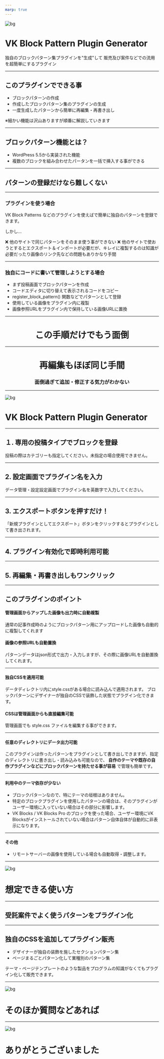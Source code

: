 ```yaml
---
marp: true
---
```

<!-- 
theme: vk-slide
size: 16:9
paginate: true
style: |
_paginate: false 
-->
<!-- _class: title -->
<!-- Scoped style -->



<!-- _class: title -->
![bg](themes/vk-slide/images/vws_title_01_red.svg)


# VK Block Pattern Plugin Generator

独自のブロックパターン集プラグインを"生成"して
販売及び案件などでの流用を超簡単にするプラグイン

---

## このプラグインでできる事

* ブロックパターンの作成
* 作成したブロックパターン集のプラグインの生成
* 一度生成したパターンから簡単に再編集・再書き出し

※細かい機能は沢山ありますが順番に解説していきます

---

## ブロックパターン機能とは？

* WordPress 5.5から実装された機能
* 複数のブロックを組み合わせたパータンを一括で挿入する事ができる

---

## パターンの登録だけなら難しくない

---

### プラグインを使う場合

VK Block Patterns などのプラグインを使えばで簡単に独自のパターンを登録できます。

しかし...

<div class="alert alert-danger">

❌ 他のサイトで同じパターンをそのまま使う事ができない
❌ 他のサイトで使おうとするとエクスポート＆インポートが必要だが、キレイに複製するのは知識が必要だったり画像のリンク先などの問題もありかなり手間

</div>

---

### 独自にコードに書いて管理しようとする場合

* まず投稿画面でブロックパターンを作成
* コードエディタに切り替えて表示されるコードをコピー
* register_block_pattern() 関数などでパターンとして登録
* 使用している画像をプラグイン内に複製
* 画像参照URLをプラグイン内で保持している画像URLに置換

---

# <center>この手順だけでもう面倒</center>

---

# <center>再編集もほぼ同じ手間</center>

### <center>面倒過ぎて追加・修正する気力がわかない

---

<!-- _class: title-chapter  -->
<!-- _paginate: false  -->
![bg](themes/vk-slide/images/vws_title_01_lightgray.svg)

# VK Block Pattern Plugin Generator

---

## １. 専用の投稿タイプでブロックを登録

<div class="alert alert-info">投稿の際はカテゴリーも指定してください。未指定の場合使用できません。</div>


---

## 2. 設定画面でプラグイン名を入力

データ管理・設定設定画面でプラグイン名を英数字で入力してください。

---

## 3. エクスポートボタンを押すだけ！

「新規プラグインとしてエクスポート」ボタンをクリックするとプラグインとして書き出されます。

---

## 4. プラグイン有効化で即時利用可能

---

## 5. 再編集・再書き出しもワンクリック

--- 

## このプラグインのポイント

#### 管理画面からアップした画像も出力時に自動複製

通常の記事作成時のようにブロックパターン用にアップロードした画像も自動的に複製してくれます

#### 画像の参照URLも自動置換

パターンデータはjson形式で出力・入力しますが、その際に画像URLを自動置換してくれます。

---

#### 独自CSSを適用可能

データディレクトリ内にstyle.cssがある場合に読み込んで適用されます。
ブロックパターンにデザイナーが独自のCSSで装飾した状態でプラグイン化できます。

#### CSSは管理画面からも直接編集可能

管理画面でも style.css ファイルを編集する事ができます。

--- 

#### 任意のディレクトリにデータ出力可能

このプラグインは作ったパターンをプラグインとして書き出しできますが、指定のディレクトリに書き出し・読み込みも可能なので、 __自作のテーマや既存の自作プラグインなどにブロックパターンを持たせる事が容易__ で管理も簡単です。

---

#### 利用中のテーマ依存が少ない

* ブロックパターンなので、特にテーマの垣根はありません。
* 特定のブロックプラグインを使用したパターンの場合は、そのプラグインがユーザー環境に入っていない場合はその部分に影響します。
* VK Blocks / VK Blocks Pro のブロックを使った場合、ユーザー環境にVK Blocksがインストールされていない場合はパターン自体自体が自動的に非表示になります。

---

#### その他

* リモートサーバーの画像を使用している場合も自動取得・調整します。

---

<!-- _class: title-chapter  -->
<!-- _paginate: false  -->
![bg](themes/vk-slide/images/vws_title_01_lightgray.svg)

# 想定できる使い方

---

## 受託案件でよく使うパターンをプラグイン化

---


## 独自のCSSを追加してプラグイン販売

* デザイナーが独自の装飾を施したセクションパターン集
* ページまるごとパターン化して業種別のパターン集

テーマ・ページテンプレートのような製品をプログラムの知識がなくてもプラグイン化して販売できます。

---

<!-- _class: title-chapter  -->
<!-- _paginate: false  -->
![bg](themes/vk-slide/images/vws_title_01_lightgray.svg)

# そのほか質問などあれば

---

<!-- _class: title -->
<!-- _paginate: false  -->
![bg](themes/vk-slide/images/vws_title_01_red.svg)

# ありがとうございました

